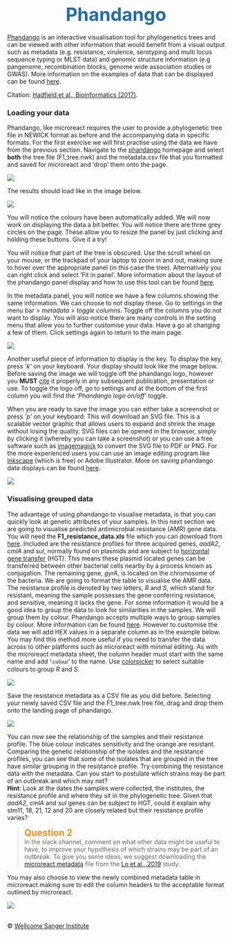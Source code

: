 <h1 style="text-align:center"><span style="color:#246CAA; font-size:1.5em">Phandango</span></h1>

[Phandango](https://jameshadfield.github.io/phandango/#/) is an interactive visualisation tool for phylogenetics trees and can be viewed with other information that would benefit from a visual output such as metadata (e.g. resistance, virulence, serotyping and multi locus sequence typing or MLST data) and genomic structure information (e.g pangenome, recombination blocks, genome wide association studies or GWAS). More information on the examples of data that can be displayed can be found [here](https://jameshadfield.github.io/phandango/#/examples).

Citation: [Hadfield et al., Bioinformatics (2017)](https://doi.org/10.1093/bioinformatics/btx610).

### Loading your data
Phandango, like microreact requires the user to provide a phylogenetic tree file in NEWICK format as before and the accompanying data in specific formats. For the first exercise we will first practise using the data we have from the previous section. Navigate to the [phandango](https://jameshadfield.github.io/phandango/#/) homepage and select **both** the tree file (F1_tree.nwk) and the metadata.csv file that you formatted and saved for microreact and ‘drop’ them onto the page.

<div class="col-sm-2" style="width: 600px; margin-left: auto; margin-right: auto;">
   <img src="/img/Image7.png"></img>
</div>

The results should load like in the image below.

<div class="col-sm-2" style="width: 600px; margin-left: auto; margin-right: auto;">
   <img src="/img/Image8.png"></img>
</div>

You will notice the colours have been automatically added. We will now work on displaying the data a bit better. You will notice  there are three grey circles on the page. These allow you to resize the panel by just clicking and holding these buttons. Give it a try! 

You will notice that part of the tree is obscured. Use the scroll wheel on your mouse, or the trackpad of your laptop to zoom in and out, making sure to hover over the appropriate panel (in this case the tree). Alternatively you can right click and select ‘Fit in panel’. More information about the layout of the phandango panel display and how to use this tool can be found [here](https://github.com/jameshadfield/phandango/wiki/How%20To%20Use).

In the metadata panel, you will notice we have a few columns showing the same information. We can choose to not display these. Go to settings in the menu bar > _metadata_ > _toggle columns_. Toggle off the columns you do not want to display. You will also notice there are many controls in the setting menu that allow you to further customise your data. Have a go at changing a few of them. Click settings again to return to the main page.

<div class="col-sm-2" style="width: 600px; margin-left: auto; margin-right: auto;">
   <img src="/img/Image9.png"></img>
</div>

Another useful piece of information to display is the key. To display the key, press _'k'_ on your keyboard. Your display should look like the image below. Before saving the image we will toggle off the phandango logo, however you **MUST** [cite](https://academic.oup.com/bioinformatics/article/34/2/292/4212949) it properly in any subsequent publication, presentation or use. To toggle the logo off, go to settings and at the bottom of the first column you will find the _'Phandango logo on/off'_ toggle.

When you are ready to save the image you can either take a screenshot or press _'p'_ on your keyboard. This will download an SVG file. This is a scalable vector graphic that allows users to expand and shrink the image without losing the quality. SVG files can be opened in the browser, simply by clicking it (whereby you can take a screenshot) or you can use a free software such as [imagemagick](http://www.imagemagick.org/script/index.php) to convert the SVG file to PDF or PNG. For the more experienced users you can use an image editing program like [Inkscape](https://inkscape.org/) (which is free) or Adobe Illustrator. More on saving phandango data displays can be found [here](https://github.com/jameshadfield/phandango/wiki/FAQ#screenshots).

<div class="col-sm-2" style="width: 600px; margin-left: auto; margin-right: auto;">
   <img src="/img/Image10.png"></img>
</div>

### Visualising grouped data
The advantage of using phandango to visualise metadata, is that you can quickly look at genetic attributes of your samples. In this next section we are going to visualise predicted antimicrobial resistance (AMR) gene data. You will need the **F1_resistance_data.xls** file which you can download from [here](ftp://ftp.sanger.ac.uk/pub/pathogens/bactGen_training/f1/). Included are the resistance profiles for three acquired genes, _aadA2_, _cmlA_ and _sul_, normally found on plasmids and are subject to [horizontal gene transfer](https://en.wikipedia.org/wiki/Horizontal_gene_transfer) (HGT). This means these plasmid located genes can be transferred between other bacterial cells nearby by a process known as conjugation. The remaining gene, _gyrA_, is located on the chromosome of the bacteria. 
We are going to format the table to visualise the AMR data. The resistance profile is denoted by two letters, _R_ and _S_, which stand for resistant, meaning the sample possesses the gene conferring resistance, and sensitive, meaning it lacks the gene. For some information it would be a good idea to group the data to look for similarities in the samples. We will group them by colour. Phandango accepts multiple ways to group samples by colour. More information can be found [here](https://github.com/jameshadfield/phandango/wiki/Input%20data%20formats). However to customise the data we will add HEX values in a separate column as in the example below. You may find this method more useful if you need to transfer the data across to other platforms such as microreact with minimal editing. As with the microreact metadata sheet, the column header must start with the same name and add ‘<span style="font-family:papyrus">:colour</span>’ to the name. Use [colorpicker](https://www.webfx.com/web-design/color-picker/) to select suitable colours to group _R_ and _S_.

<div class="col-sm-2" style="width: 600px; margin-left: auto; margin-right: auto;">
   <img src="/img/Image11.png"></img>
</div>

Save the resistance metadata as a CSV file as you did before. Selecting your newly saved CSV file and the F1_tree.nwk  tree file, drag and drop them onto the landing page of phandango.

<div class="col-sm-2" style="width: 600px; margin-left: auto; margin-right: auto;">
   <img src="/img/Image12.png"></img>
</div>

You can now see the relationship of the samples and their resistance profile. The blue colour indicates sensitivity and the orange are resistant. Comparing the genetic relationship of the isolates and the resistance profiles, you can see that some of the isolates that are grouped in the tree have similar grouping in the resistance profile. 
Try combining the resistance data with the metadata. Can you start to postulate which strains may be part of an outbreak and which may not? 
<br/>**Hint**: Look at the dates the samples were collected, the institutes, the resistance profile and where they sit in the phylogenetic tree. Given that _aadA2_, _cmlA_ and _sul_ genes can be subject to HGT, could it explain why stm11, 18, 21, 12 and 20 are closely related but their resistance profile varies?

>**<span style="color:#FC8E22; font-size:1.5em">Question 2</span>**
<br/>In the slack channel, comment on what other data might be useful to have, to improve your hypothesis of which strains may be part of an outbreak. To give you some ideas, we suggest downloading the [microreact metadata](https://microreact.org/project/GPS_tetSM) file from the [Lo et al., 2019](https://academic.oup.com/jac/article/75/3/512/5650366) study.

You may also choose to view the newly combined metadata table in microreact making sure to edit the column headers to the acceptable format outlined by microreact.

<div class="col-sm-2" style="width: 700px; margin-left: auto; margin-right: auto;">
   <img src="/img/Image13.png"></img>
</div>

</br>&copy; [Wellcome Sanger Institute](https://www.sanger.ac.uk/)